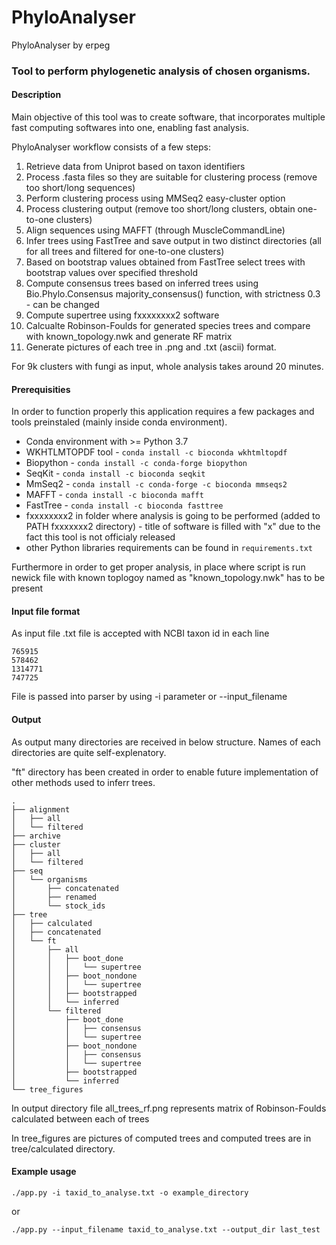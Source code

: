 # PhyloAnalyser
PhyloAnalyser by erpeg
### Tool to perform phylogenetic analysis of chosen organisms.
#### Description
Main objective of this tool was to create software, that incorporates multiple fast computing softwares into one, enabling fast analysis.

PhyloAnalyser workflow consists of a few steps:
1. Retrieve data from Uniprot based on taxon identifiers
2. Process .fasta files so they are suitable for clustering process (remove too short/long sequences)
3. Perform clustering process using MMSeq2 easy-cluster option
4. Process clustering output (remove too short/long clusters, obtain one-to-one clusters)
5. Align sequences using MAFFT (through MuscleCommandLine)
6. Infer trees using FastTree and save output in two distinct directories (all for all trees and filtered for one-to-one clusters)
7. Based on bootstrap values obtained from FastTree select trees with bootstrap values over specified threshold
8. Compute consensus trees based on inferred trees using Bio.Phylo.Consensus majority_consensus()
 function, with strictness 0.3 - can be changed
9. Compute supertree using fxxxxxxxx2 software
10. Calcualte Robinson-Foulds for generated species trees and compare with known_topology.nwk and generate RF matrix
11. Generate pictures of each tree in .png and .txt (ascii) format.

For 9k clusters with fungi as input, whole analysis takes around 20 minutes.
 
 #### Prerequisities
In order to function properly this application requires a few packages and tools preinstaled (mainly inside conda environment).

* Conda environment with >= Python 3.7
* WKHTLMTOPDF tool - `conda install -c bioconda wkhtmltopdf`
* Biopython - `conda install -c conda-forge biopython`
* SeqKit - `conda install -c bioconda seqkit`
* MmSeq2 - `conda install -c conda-forge -c bioconda mmseqs2`
* MAFFT - `conda install -c bioconda mafft`
* FastTree - `conda install -c bioconda fasttree`
* fxxxxxxxx2 in folder where analysis is going to be performed (added to PATH fxxxxxxx2 directory) - title of software is  filled with "x" due to the fact this tool is not officialy released
* other Python libraries requirements can be found in `requirements.txt`

Furthermore in order to get proper analysis, in place where script is run newick file with known toplogoy named as "known_topology.nwk" has to be present
 
 #### Input file format
 As input file .txt file is accepted with NCBI taxon id in each line
 ```shell script
765915
578462
1314771
747725
```
File is passed into parser by using -i parameter or --input_filename

#### Output
As output many directories are received in below structure.
Names of each directories are quite self-explenatory.

"ft" directory has been created in order to enable future implementation of other methods used to inferr trees.

```shell script
.
├── alignment
│   ├── all
│   └── filtered
├── archive
├── cluster
│   ├── all
│   └── filtered
├── seq
│   └── organisms
│       ├── concatenated
│       ├── renamed
│       └── stock_ids
├── tree
│   ├── calculated
│   ├── concatenated
│   └── ft
│       ├── all
│       │   ├── boot_done
│       │   │   └── supertree
│       │   ├── boot_nondone
│       │   │   └── supertree
│       │   ├── bootstrapped
│       │   └── inferred
│       └── filtered
│           ├── boot_done
│           │   ├── consensus
│           │   └── supertree
│           ├── boot_nondone
│           │   ├── consensus
│           │   └── supertree
│           ├── bootstrapped
│           └── inferred
└── tree_figures

```
In output directory file all_trees_rf.png represents matrix of Robinson-Foulds calculated between each of trees

In tree_figures are pictures of computed trees and computed trees are in tree/calculated directory.

#### Example usage

```shell script
./app.py -i taxid_to_analyse.txt -o example_directory 
```
or
```shell script
./app.py --input_filename taxid_to_analyse.txt --output_dir last_test 
```
